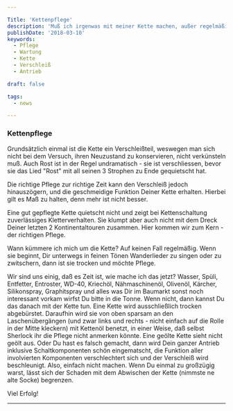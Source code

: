 ```yaml
---

Title: 'Kettenpflege'
description: 'Muß ich irgenwas mit meiner Kette machen, außer regelmäßig Öl drauf?'
publishDate: '2018-03-10'
keywords:
  - Pflege
  - Wartung
  - Kette
  - Verschleiß
  - Antrieb

draft: false

tags:
  - news

---
```



### Kettenpflege

Grundsätzlich einmal ist die Kette ein Verschleißteil, weswegen man sich nicht bei dem Versuch, ihren Neuzustand zu konservieren, nicht verkünsteln muß.
Auch Rost ist in der Regel undramatisch - sie ist verschliessen, bevor sie das Lied "Rost" mit all seinen 3 Strophen zu Ende gequietscht hat.

Die richtige Pflege zur richtige Zeit kann den Verschleiß jedoch hinauszögern, und die geschmeidige Funktion Deiner Kette erhalten.
Hierbei gilt es Maß zu halten, denn mehr ist nicht besser.

Eine gut gepflegte Kette quietscht nicht und zeigt bei Kettenschaltung zuverlässiges Kletterverhalten. Sie klumpt aber auch nicht mit dem Dreck Deiner letzten 2 Kontinentaltouren zusammen. Hier kommen wir zum Kern - der richtigen Pflege.

Wann kümmere ich mich um die Kette?
Auf keinen Fall regelmäßig. Wenn sie beginnt, Dir unterwegs in feinen Tönen Wanderlieder zu singen oder zu zwitschern, dann ist sie trocken und möchte Pflege.

Wir sind uns einig, daß es Zeit ist, wie mache ich das jetzt?
Wasser, Spüli, Entfetter, Entroster, WD-40, Kriechöl, Nähmaschinenöl, Olivenöl, Kärcher, Silikonspray, Graphitspray und alles was Dir im Baumarkt sonst noch interessant vorkam wirfst Du bitte in die Tonne. Wenn nicht, dann kannst Du das danach mit der Kette tun. Eine Kette wird ausschließlich trocken abgebürstet.
Daraufhin wird sie von oben sparsam an den Laschenübergängen (und zwar links und rechts - nicht einfach auf die Rolle in der Mitte kleckern) mit Kettenöl benetzt, in einer Weise, daß selbst Sherlock ihr die Pflege nicht anmerken könnte. Eine geölte Kette sieht nicht geölt aus. Oder Du hast es falsch gemacht, dann wird Dein ganzer Antrieb inklusive Schaltkomponenten schön eingematscht, die Funktion aller involvierten Komponenten verschlechtert sich und der Verschleiß wird beschleunigt. Also, einfach nicht machen. Wenn Du einmal zu großzügig warst, lässt sich der Schaden mit dem Abwischen der Kette (nimmste ne alte Socke) begrenzen.

Viel Erfolg!

---
